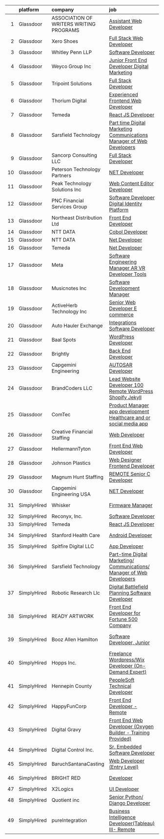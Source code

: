 

|    | platform    | company                                   | job                                                                                                                                                                                                                                                                                                                                                                                                                                                                                                                                                                                                                                                                                                                                                                                                                                                                                                                                                                                                                                                                                                                                                                                                                                                                                                                                                                                                                                                                                                                                                                                                                                                            | update_time   | location                     |
|---:|:------------|:------------------------------------------|:---------------------------------------------------------------------------------------------------------------------------------------------------------------------------------------------------------------------------------------------------------------------------------------------------------------------------------------------------------------------------------------------------------------------------------------------------------------------------------------------------------------------------------------------------------------------------------------------------------------------------------------------------------------------------------------------------------------------------------------------------------------------------------------------------------------------------------------------------------------------------------------------------------------------------------------------------------------------------------------------------------------------------------------------------------------------------------------------------------------------------------------------------------------------------------------------------------------------------------------------------------------------------------------------------------------------------------------------------------------------------------------------------------------------------------------------------------------------------------------------------------------------------------------------------------------------------------------------------------------------------------------------------------------|:--------------|:-----------------------------|
|  1 | Glassdoor   | ASSOCIATION OF WRITERS   WRITING PROGRAMS | [Assistant Web Developer](https://www.glassdoor.com/partner/jobListing.htm?pos=120&ao=1110586&s=58&guid=00000182439087d98f86471b18d656a5&src=GD_JOB_AD&t=SR&vt=w&ea=1&cs=1_e257f5e7&cb=1658990922084&jobListingId=1008027935663&cpc=AC285F3A3ECA6BB0&jrtk=3-0-1g91p12072inm001-1g91p120mii12800-fb733fb7c50beb14--6NYlbfkN0ATXaNsmlB8Nk16n2JB3xrturPcTPlMFkkBzPm4cAk6DRpBdy1Rb1f1m2qiC2d3DIyKSDkSK3E_SE0sC-11DlHyz1cOOMEYns8TvD2NEiYkxzH-mMcU2mQmoTW9qDNkyiJbYFbGqjyBitLev7SBMXtj5_db7WfAY1C5bSgTz0yTws6U85-MXhcMqR08JW26d8aY_OpuuQvc-_iDLKEkJeS5pUwi9VPTBNoxC0-XJdIJvKfjz_3M_t4BR9ca80a96S8_av1ntJCJRBJPjOg8I1oohsM5V420OKQm_CyrEEeuwlQOG5CXB5e6E9-xWA7dNstMzWFBBjmpJZsZzQXM1VA2_bN5VXcxrOUHU8IJEIN9WYDkmcwhEoBcGkZo91qoXAzmk28hecIeSJ6sSG1ydColsBjWvuLxnWlU-J671Y-U7dD7-h7aefYvtoiY5CC2-I_yynQLIXRW1ZnIRtCj7W6bp72OWvT4k2GS6f7UZnAqWTIn1mEMErgVH55gGWDm3M8%3D)                                                                                                                                                                                                                                                                                                                                                                                                                                                                                                                                                                                                                                                                                                                                                                                               | 2d            | Maryland                     |
|  2 | Glassdoor   | Xero Shoes                                | [Full Stack Web Developer](https://www.glassdoor.com/partner/jobListing.htm?pos=106&ao=1110586&s=58&guid=00000182439087d98f86471b18d656a5&src=GD_JOB_AD&t=SR&vt=w&ea=1&cs=1_5bb5f0e5&cb=1658990922082&jobListingId=1008022604455&cpc=3E2BFC0D8D8346C2&jrtk=3-0-1g91p12072inm001-1g91p120mii12800-ddfaa7a51ee92c7f--6NYlbfkN0DzynapvrCObED1EqteACv0p0CMWqlGToqUPIkEagEWSFOOhA8ijsHyNYU-7___fpSidQTFGqLyEIvZxCKr0T1-RdezIGPN2UevxCW8Wkeb-zGVmmdBt0u8iQODsGX5-xHklWsA2imxEzBdAPW-lOMr5TCSdmdu1CUFhx22w7IkaDDZ_MyEy8pscZ_bsE8vgS1HMyipS2laHfAMTsso5hhc9K0V3wfktPAbUMeNItv_WUUlkm8t8yGzSStaJROwyQu-ziljV2BdusP14himV_zumxvHNqpNthaTnGGcMmiqcSwFSVk39EB6FunKIxMlmOdgtQAqg7I8US1CmAEuN29U7ilz2v9IJ-mkXeqHkeHOxqErTnND43OxPX00DxaL08c3t072YTB_cukzuSYMl8lYkyYrFrI2yxirfsr2zHjoin_H6JEdX1elqrKVPuYGDRRvdqNBU5d1RMygpj1kXc2_5KoXGb8yXhyRUWZYKRU3uKqcsWxm9UKNx_1bYasD14bGL4o6Z_H6ig%3D%3D)                                                                                                                                                                                                                                                                                                                                                                                                                                                                                                                                                                                                                                                                                                                                                                                | 5d            | Broomfield, CO               |
|  3 | Glassdoor   | Whitley Penn LLP                          | [Software Developer](https://www.glassdoor.com/partner/jobListing.htm?pos=101&ao=1110586&s=58&guid=00000182439087d98f86471b18d656a5&src=GD_JOB_AD&t=SR&vt=w&cs=1_ced8d101&cb=1658990922081&jobListingId=1008006007115&cpc=12135C3B6E94E39B&jrtk=3-0-1g91p12072inm001-1g91p120mii12800-e4f5731d52c04958--6NYlbfkN0CHNRgVVMrp5LWLqDhE1kjQHlR9uRUlVP2ivTj7fyLvPekntHfWdvQbBc53KcigKolK801lGf1r6K07qCRyTMf0wKaEt-08AC1DCQd6evg7BchQ_Q1mSBvcvyHaZfML8dwSznAfS2Q0oJizexvzSVJoFOx3-gunFQox0mq7CslKBvt9ihPE0_SEF1srVzL7nzEU9VBtiCup4chIBO7xNQgmpixUpUEZ42FVxxOT7IMQNba2jDbfXcCxT0QIE7663LmeeieuIkB52rxlJGTHDxNA0ZAQBJEBotq8Q-nz1g36eV2h_sIpw-74okSBLj4-J4-4U4Uha_Pk9NUXL6v0xTfPMgkZsthXhpe5ks5SXHV0H_AFhqoZ1HKqBGOvuZIl4tcuj3D9RmyyqTfZ-Oto7ahMFWJn_fHS3cMlnhcCXbgganULHbBQo_sC1Qb_UVVOuJQ_ItJEaIp3u_X2gVbfqK7DsUbE8r30A1NCuh05qrjhs8Yz6fvJ8oaafdhVlrIXtfORwXkp9OrzR7KTrxebphF7K6M7mbuGiu-ecNrU6lsDynnF4OCCBUmksnlIidiO8NWtsOs87Tw_mltfM4gw1zdjX_RvESVSeKiph0p2iKDiMctQEEP7G8UsENndKECgOnJ7TTBCR_YUr_92BFXQ2jon5EqIW0T2kyhZ-jrIr4L8hS0DhCUCuE7s6_V_R2nTuyZW5gbIPZ6cQUS3PAgAD66hf_hYdQob7_Ar6EpwrhCWrmNglm3kywq4)                                                                                                                                                                                                                                                                                                                                                                                                                                                                                                                                                       | 13d           | Dallas, TX                   |
|  4 | Glassdoor   | Weyco Group Inc                           | [Junior Front End Developer Digital Marketing](https://www.glassdoor.com/partner/jobListing.htm?pos=108&ao=1110586&s=58&guid=00000182439087d98f86471b18d656a5&src=GD_JOB_AD&t=SR&vt=w&ea=1&cs=1_911db614&cb=1658990922082&jobListingId=1008028285226&cpc=8D52E76475A7E842&jrtk=3-0-1g91p12072inm001-1g91p120mii12800-0864ce1e1e6e8c6e--6NYlbfkN0C2wM9RKEAdoEZotfFaXSpEmhGLDXit4PIRXiY1cWrNKI8D1AUD9T14yWGaDgpOoa1yOUcfWwTzbFKLg4Ptb6fKgWvUdlITdb_LbB7xzYm3iedqSjRiN6CDg8yJrSWYJQRBVI-YkqqcTmQhRn3uYv9MdfxzB_HsdV7v4RNCor7Ls2Btnr9DzG_dn9cgI6ijFPQREAAM6W3gbS-IEd3EAvmcM3psVtuL0C_txhpQ91_3T-fWZk3mFC_pbEiiASPi28BEbCkxqWLlJ78z5KRapvY51ct_gW7PfJDYkHLGXSstJMDM17jzkz0kEp7-wsz7eCg1rAMxr63h_d90ayNqEZMgXEfRxDuyPHZYh_tbBM-v0oZwpc-QDEEyhyu9GnBf83LtFSPXarD4iL83kPuuDAKqman2SCmIXg0VyHE4MvwiLuTDwNmDnb0UYb8hUbsY1qHYuU7he2dSgVQkJP434BZKLxGnU9oBuBRECEG05WeqFxiVvh2xxyyKLFGbYVfiJ_QG-stWHwIgECVTZq4LTYzlRu8bX3sESGw%3D)                                                                                                                                                                                                                                                                                                                                                                                                                                                                                                                                                                                                                                                                                                                                          | 2d            | Milwaukee, WI                |
|  5 | Glassdoor   | Tripoint Solutions                        | [Full Stack Developer](https://www.glassdoor.com/partner/jobListing.htm?pos=129&ao=1110586&s=58&guid=00000182439087d98f86471b18d656a5&src=GD_JOB_AD&t=SR&vt=w&ea=1&cs=1_234cabf1&cb=1658990922085&jobListingId=1008030755544&cpc=2CAED5C921A5F994&jrtk=3-0-1g91p12072inm001-1g91p120mii12800-1e061d8ab2f4db6a--6NYlbfkN0A5ruOaBgM4JFPmi95QvnuPZDRD-cuMqiXSk5iFgiXMM5KlnLmWo71mmeaOoOgOIU4yHNw85h-wfieSzGXkQ6RYdAL9pyjf_6sxZL4TNUX6bqzK-2ScC9YFYB2PhKdUVc0yxHfg7G_LxHc4NffWE2U9jEkM9C9daxgtV6VyBAqZYtTRGTERnGo_VHdHENoykUgKSjx4yzMiORyMKyvOqpbMyNffBbDSPsjKqub3ti9FI8Opx8LFNqGw-8z8sLIfvwVit0FRVlBHKwCR74R8sLLQgdu9SCVVT8mZkX73cSqT7SV_82S0AdVSjwW2EIilF58kZVNg3xJbPgPno4fDYMGwQZdUBrdPXJOJ6GuGkzJtNjVnmrhzWkdr2YnB1T0LYZ8jDayb5gnamWmyBivOhM3ClwZzGuHN1Z34hInpoigjxZ8stIoAiWCqY0cclTaEacidcSegvZSHvu21hRLlyVqgzEYFzBkKpbvzRnG2RMKLAnfqK3GJvJqbntWFx_hMRuY3_PgrP26oGg%3D%3D)                                                                                                                                                                                                                                                                                                                                                                                                                                                                                                                                                                                                                                                                                                                                                                                    | 1d            | Remote                       |
|  6 | Glassdoor   | Thorium Digital                           | [Experienced Frontend Web Developer](https://www.glassdoor.com/partner/jobListing.htm?pos=123&ao=1110586&s=58&guid=00000182439087d98f86471b18d656a5&src=GD_JOB_AD&t=SR&vt=w&ea=1&cs=1_f939ac47&cb=1658990922085&jobListingId=1008025450501&cpc=B076152010A3B66C&jrtk=3-0-1g91p12072inm001-1g91p120mii12800-f976b903f41c8ac1--6NYlbfkN0DluZCxzlY8wfRKtYZ90M9DtVsEyM_R8sntwxBhsuRf6WsZ75QBXDDIOFYP7W-SBlFWWi3rcd7wRNZZUFz0_7k34X6RBzKxLRiXAh5ztOTqVbjF9ZHhHXRjyVhBJ8AF2Wv51cnKqxQadVa7f_7tKJSFxLGSsWSgUOxwTAkpL2iBbF7x2gEhqlJfZgZYpoxMjLmbYsmLb_eCaeq53loJK5_pPlFpxcW-7SMvzL6Pa6K-xft33_QXL4A3DHOzP0_JKcfpJk0ewh62ddGbe5UnIphm3rdkoNjyZ71mOft7BQ1Lj6vYBr327SSFskdqk3hdHu0gLW-SbzjwOuaPEFPc1GNk40Ij_Rzbfz7BDtaVqMreoLT4yUC23xrPSsrDTvdcn4Yrqq8_yyj1fB7T4XMZ_9qn1TD7Y-qHkZgeieFJ0ALBoxlgUg7OfevUQt9pyMgNKJLEgcdH1hy0gzVc7Grn40a2zbUjssOqhiCUHcePcIQrwHUr9ryUgjsbsbIjujLEp56afPE3xcQyKANFiuAnKX8J)                                                                                                                                                                                                                                                                                                                                                                                                                                                                                                                                                                                                                                                                                                                                                                  | 3d            | East Brunswick, NJ           |
|  7 | Glassdoor   | Temeda                                    | [React JS Developer](https://www.glassdoor.com/partner/jobListing.htm?pos=115&ao=1110586&s=58&guid=00000182439087d98f86471b18d656a5&src=GD_JOB_AD&t=SR&vt=w&ea=1&cs=1_36e94364&cb=1658990922084&jobListingId=1008015128299&cpc=334ABAF5D42DC775&jrtk=3-0-1g91p12072inm001-1g91p120mii12800-7fea6778d8d634a4--6NYlbfkN0Cdyrb_-SYpjIsC7ShR4LTJruqxAexHI1Km_0W0EzpI0e4uRdYa2eAJs8btTIGmOfMYc0AIGm1oGji9xCD_BIfjoFv7WrSOeX04XFZio3b7X4jjRm4uKTkf2ibFdnFKK902wGA0oBE-4UXjpik8-xCwjIHvwxFNbNLLssPWUSLM7bGAS16chLfRc3-ChYnq_dSdNQgQjp70hysgwm61OcG0KOKGbGUTnuplGtP8XYM5Ur8LLTtuMyT4M1fTnYxCRbZlZq1D7K90XuJpdKtnjpY8hjzo_pLFXDvzc1qzGEQMyAmdDTbznJvUC08-ZKX6VMpDK5MQMS0i6ty7lZSJSJbanDiH3i9SmVjPkfuRiF9KMsPmsVRRmUjDNbUpeZPxhAtoNFXRNywv1yb4UjPOcLpdL7jFH-DFFGqZtJb_SmXQljqnQsvKP_ThEgSnmNmSnbdftJOpUlRp14Mg3aO1QJciis-JhYm-KMii55Zv0kQ1MX1IBeYW0uDR)                                                                                                                                                                                                                                                                                                                                                                                                                                                                                                                                                                                                                                                                                                                                                                                                                  | 8d            | Remote                       |
|  8 | Glassdoor   | Sarsfield Technology                      | [Part time Digital Marketing  Communications  Manager of Web Developers](https://www.glassdoor.com/partner/jobListing.htm?pos=114&ao=1110586&s=58&guid=00000182439087d98f86471b18d656a5&src=GD_JOB_AD&t=SR&vt=w&ea=1&cs=1_5b3451e7&cb=1658990922084&jobListingId=1008007879843&cpc=8795CF9063CD573D&jrtk=3-0-1g91p12072inm001-1g91p120mii12800-f33710e5bbf2b381--6NYlbfkN0DrN2vAHzTYW0-tITaspRABERJ4u5KIVbAeGUWsVkg9JREm3FT5BlTrJQN5oPr-4gUHnTxj0gA2jWlPAxCfrLGaoio9JeOQCH-2_NQVpWj8dpp2iyPo-v6YB7-oRcjaHz2tH1zo21q7VTfc97qOegYijR6eWbdP6m7ZxPUtZZIb07yXrpBF-nFKV6H3TtEtqc1xxfbN0TpttCTt14DqiAHxRsPb9-NQzxC2arsrDzn8pvs1D_JRiwA38k8rzEp84FVo0NhCyr9ODMGSeRUKMt2gbxsmZBsu-nGXJw_z6PFoWYaRnd-USftshRVIXpL7EM8xVck0pM4KRLRkeFKwkt8VpXRMLdsgU7Qms_chgFTnZ8Xyli0NU2Zg7Z8dpYtZpY_jlI9j0-jx8D5x7rJRIWmd8o3APKHO7i5IQV_rCn2c28gkP0-cjoAfE9TV5Ecpo8AaP7R3J25GCQ7YVhSX_5V-O6RqqFOvAVtmr5kQmzMermG_6fOBLnF19g_SLLuy7SW9x6J3JztJFBh1ctRMRg-EmexyolmnFVORQRgLikivzQ%3D%3D)                                                                                                                                                                                                                                                                                                                                                                                                                                                                                                                                                                                                                                                                                                  | 12d           | Remote                       |
|  9 | Glassdoor   | Sancorp Consulting  LLC                   | [Full Stack Developer](https://www.glassdoor.com/partner/jobListing.htm?pos=103&ao=1110586&s=58&guid=00000182439087d98f86471b18d656a5&src=GD_JOB_AD&t=SR&vt=w&ea=1&cs=1_ba806ca4&cb=1658990922082&jobListingId=1008033291719&cpc=10100C7693495614&jrtk=3-0-1g91p12072inm001-1g91p120mii12800-e72eff47abe2e8c2--6NYlbfkN0BDYgLL41FxD8-C_oGuvM8tjmBStiPslgCRgU8dyG1t6Qo-EgDLQyzbEjbeUX0bqSAE0ck4_Lzd-k-VQ655hC1417EvT-TS5soX5scME0nQnTSdL4ao3ZCggjb5UzX5J0Er-htK1624jxDNzXK0XXBM-f2uf7RyAYIECklaSf1iszDKHLGV_CSaWpYlxLCnzDP5j31jBhQTnZkjp8auouRUdOfhqBxFRO5et2eOOLojtno0dQnPpQ_0mtc66pmDyctOr2lbIhwU0ToGTKL3TWnOdHMosZeRV5lNznVMuNH3pdo8rYvzr_BACYpeNxCpGUQwx2fHx1yUF6dYr0dt7OGSsHUiBIkS9ij312M2lWv6QvdLK7blVG79ZZXYpCDnUIF1tJgKUi-CRQ5niT31De1YuRXpWy-9SYpzEdHKGrniauNzzYRAxe9aEerO466dR9JM22M0-tnxciOSEPg4IKh6JGpt5TqGAdjb8b5IO43tIPxAzsNchter5iE_jvEBQrVX2PEUCiUBRA%3D%3D)                                                                                                                                                                                                                                                                                                                                                                                                                                                                                                                                                                                                                                                                                                                                                                                    | 24h           | Arlington, VA                |
| 10 | Glassdoor   | Peterson Technology Partners              | [ NET Developer](https://www.glassdoor.com/partner/jobListing.htm?pos=107&ao=1110586&s=58&guid=00000182439087d98f86471b18d656a5&src=GD_JOB_AD&t=SR&vt=w&ea=1&cs=1_a89645ed&cb=1658990922082&jobListingId=1008033065693&cpc=275B60D2C545FCD5&jrtk=3-0-1g91p12072inm001-1g91p120mii12800-873342375b37ccad--6NYlbfkN0AgtsfPTMZ7iDcp1X4T-0K4CYWuscf9rvuaH0n-fMkMyKnr7WxHRcz12wTe7OJE2CPBTD9nRX6aR6F0a2vgeQY8_EA31AuYGAcB31gZu0EgEl11sE1d5mt-P-IMieTplxbYlkn8mq_81qhDXaxP2BL2sRRLQMcp8DimiRC-6kL_8CAjqGMJlxUBCojnaGMtT3rKngs982vBFitcFfCIduSWpKSEtuxmV_XfylUxVqHaz8at9h5cDuDR97rFfAAsXVCw4lze-dBC_OOjjUJPPmwyTy5EMNRgeBU3RxZQdsFVeg5GmKe5aD-t0f74dQQUN2d8zMaWjwUAIuxKRTCdLzdNBaGgJJn-uvuGE14vi4v2SeiymeyFJfU4zzaxP2xFr5OFBwblpaEVRWZ7djDnz538rS2O-JroKVbld-vt-EFO91Mt3Sas8842VHA0bmlbfyjvJgdOu56KeIjos8qOsOhf-MNspKPnCEe0aD4uGRTqzQQM4ZihZIkXX0e2LGQr0juKohF9TIOfucD_8aO86meFyUWJkbESVh4%3D)                                                                                                                                                                                                                                                                                                                                                                                                                                                                                                                                                                                                                                                                                                                                                                        | 24h           | Remote                       |
| 11 | Glassdoor   | Peak Technology Solutions  Inc            | [Web Content Editor Developer](https://www.glassdoor.com/partner/jobListing.htm?pos=118&ao=1110586&s=58&guid=00000182439087d98f86471b18d656a5&src=GD_JOB_AD&t=SR&vt=w&ea=1&cs=1_7a5da454&cb=1658990922084&jobListingId=1008030943950&cpc=9C2286EA3771AAF6&jrtk=3-0-1g91p12072inm001-1g91p120mii12800-ec33b49e48f8347b--6NYlbfkN0CzgjUrXbCU5trmijpsMmSwEt0qusHwlb-_-0ISR213B3K2Dw-_h2ieweD-Hp4vUEbwbuw_8Ws2qOtZ2X90miWcuLGutea6wy8MCqwKYXUdyJQ_aI5MrtC8_TqzPsjHGNeSe1_a1c_Qy0-lA7niJ5evWwFijaUzIA5Cq8B1wVaWyjeG7xF8UXEE97MhFzO1TINxJ1CWVvVqzrjtnge3HY4HhTFdSerr55imI7YdwycVwHFJMt_CtDzmxY3q4ELA6co5EaJn3CfJSTdjRBgpv6X7SDipgPR6QIPs644GHOzDUZb5jmVv4zUrAaGu4nQGdrfEnXpZvv4lcVO45GYorN46tgNbmKG_1wUpwego7SwWSzdhr5WzV8P4RvKdrSj0oywjDs-REqQRVRuUtBLSqp_5KyHYH5oJKRI_UcUIU9THgxPLbLlnBjt1r9e0LyQmzd9nNGOSkvBxysGdhZufLObqio_-R23hXL8ARt9o8vy7id_luWAG1BVhPL0uEbWEzoM%3D)                                                                                                                                                                                                                                                                                                                                                                                                                                                                                                                                                                                                                                                                                                                                                                                          | 1d            | Washington, DC               |
| 12 | Glassdoor   | PNC Financial Services Group              | [Software Developer Digital Identity Platform](https://www.glassdoor.com/partner/jobListing.htm?pos=130&ao=1110586&s=58&guid=00000182439087d98f86471b18d656a5&src=GD_JOB_AD&t=SR&vt=w&cs=1_81731c6b&cb=1658990922085&jobListingId=1008017521038&cpc=A65DF3A704A48F9B&jrtk=3-0-1g91p12072inm001-1g91p120mii12800-cf4cd6949ca619fd--6NYlbfkN0AMofH_6zXbiqn6xehDj89HQNfpf30LHk40Y3Yl5cZTpm-EXukPQNet_K9MQV9Co4yJZvgL_IdrhwpaSKc186UGOJvabnnqy-NKbt4TITh11xpd28Gl3MmeLkdCl1qwO3bMWW3O5uBekwcu5Q9gocTEloExadnCOtM70ZzktNoOMorfl08f1nlxaIVTVf-oL3L9vAyvVhHCImEfqtbXM0EV-yJvpBcB5HsTj4Kk3s8wyfyWftbtne4JwZkoKY8u0EslbQD59IWmy22nynx8pv7cc0YilbpOfUGD3E04sErO-of16OVgqVE9FNqxXkRbJ5qFKCjDyb61YOBrXfgQtjShXt6HCTIzwQJTr6puaA9SdtqrXHoH7KAxjWTwqPgS1LFnxMX0qTbq97mUQ2Ctc_D5UnVET3J8wIXOfaX6j3Jhfm0lD9QfO9QIt7Fwaa24dbz9XBON9luanvUkfdOEMNhoIBHjcl0dAbBuRedOFS8ObZQa5bUA_3tn2sGhOORtOV6CR81yc-kEJsp-xDKBc1fzhALXUno8cycZElTZRBz3ekUPpLfAxGFgZmS9JmJoPiI0O9RWe5WOLXEZ4YQqBkpdriH8N3gcKO_2_jzphVH8JGIVyvF_IcLQYPqB-9PcnDoXbUQvFL-t1UxM1zmMYNv5FIOlwx2hZ_E0Iz0iUi70dFFi7V6OanCBDpY4J_4P_fL_K6GBbJln5ur8KDCtVo0zZjqwLVrlYD5Fp8MnWsqp-HtKT6eP8LCaXfnyUPsIdp6gx2QnZOY3E-DW_8QKMynMAri3bHBEkOFZCvA7kK86KYPcRYIL6AAtTCCLeLHGfDYInlskP6F7qA_OcyYqKfQ_1wCmbC6bVxi_xANF01vVbFDeajnDeJBg5nChd-gnvAI0MDdj4cebymsUYNvgCGrKYugoCY0YPN7MzKCFq2Gpee6E20eHzWSr9ntahSSXuqrA4dkK9gJDXqT-ORTv2ZYr0nOvLOdY9gFAOju8A2h1Y3UK1XfJDUCSXRV82nfTfLNR6DdbsZ3IMjOxwhz4iStkNxpgqrQ0XMP9K9WCaObdoBb-j5AHne35R20b1QOCE8pirqk4efyuFnrgweODkmKyeYAxTPDvbWoxT1tsux_AyE6uY3qumaiXJAUo_TwNqOW2tDXKkT4ZOKxq0PFRHuHuMvUW6buw-Z-1d7whSr6opVIWJLRghO_VgChBvvOyPOYQUF9d7CPy3MzgEeXpJuW8e2juSTFkxO39ouzJ92bM7g%3D%3D) | 7d            | Pittsburgh, PA               |
| 13 | Glassdoor   | Northeast Distribution Ltd                | [Front End Developer](https://www.glassdoor.com/partner/jobListing.htm?pos=112&ao=1110586&s=58&guid=00000182439087d98f86471b18d656a5&src=GD_JOB_AD&t=SR&vt=w&ea=1&cs=1_bfe80645&cb=1658990922083&jobListingId=1008030849653&cpc=A8EA696C92E7776B&jrtk=3-0-1g91p12072inm001-1g91p120mii12800-6a022ea3203c99f3--6NYlbfkN0ClKci6d03B6c18qL-UhG-e2Mbd3Z3yDTULt-MkAyEwtcvMWpJi8T45Ak4jsD-E9KJcM1biDez9XbkuKkOGpehOjsSGMXF1D3JuwrSVlpXTPCEKtHJ68wqkP3fvkNhrWHxez6WBOsYL5Yfpvefi43RUChCiGLnUtdZaw99IAHaPXPSXrjtDqHLjd1ULu1_e_Uh145oPOzyEtM7cS5-HPnP2Cp6ETdvcxQlfeMYXt3iCsxT_gxdkrW69CqZQmEZNr-dLUFzMti79r4e_Y3ZRWDwxnbnVZv5FXfTJyzNe7ASXixSvwpVqwO66IX01m5UGXgCK-Wy3Mmc4M1EB4LROf_d_lP05HXhtCoVE06oJwmjmOW_f1H2aYSTK7FyAE5ye9a8X_18v53sVbMe71tluMVLggtiEfMbdhpq3AYdUAM5pZFRnxuZRwt8Xg9TOp9MfuRKWAH4-Ft9JwyR_oF-c_RS8F-exp8mlhtcEzOow9A0EHW77h426qVLMZ5pXe5BWOObc-4BmR4r2vw%3D%3D)                                                                                                                                                                                                                                                                                                                                                                                                                                                                                                                                                                                                                                                                                                                                                                                     | 1d            | Exeter, NH                   |
| 14 | Glassdoor   | NTT DATA                                  | [Cobol Developer](https://www.glassdoor.com/partner/jobListing.htm?pos=119&ao=1110586&s=58&guid=00000182439087d98f86471b18d656a5&src=GD_JOB_AD&t=SR&vt=w&cs=1_2e8ed529&cb=1658990922084&jobListingId=1008012436893&cpc=59DEFF8D475298C3&jrtk=3-0-1g91p12072inm001-1g91p120mii12800-5ab0c12e863d836a--6NYlbfkN0Bpo5Q-IoG1V_mjYSR4J41fvsy6TiSA3aeewfLkPI7RodND_iJDrqtfLb8ILJc4TdotqPzbVFhEbjKtgYO7uUOBe8x43LrVnqCP3Q73MZxcyTp-K4G6IFx7NJvWsaU0M0zXZm5Chq5-B1u6HqmnPYdVL1DCrLoljhsHcH5qMDKEH4ODt4tkWNtC_TfYkM5QQfAOgBWkf8OSQGSdnRKZUqQ6hBrhCwEoSjTUkkFQtu3RSRZ4q2obWYpa4nDKN5OSCXCLE1V5GuHEGL-Bhdecqz0M493_xcWgWmR7Dov7HqHgk5PPxV4yZ2FQHKgXzI535ISm_unol3VWu_4K1q7Shun0OUb6MS-qN0I5r83GWI0V1YcD_QTa2JEg5NCHqyLnxbJ0XeuLJ0E-nRPnMXMVg2-0lEDY6l2yiMv3T0YXQV5Ao_kSq0DKZYvISokvrvYd1_CQ4Z1-A37oL7IiWOVvR4qi-FikInIawEr4sH7WyThMYhBvkWv2WBBG4pefXOCvJHiqssHU9vRhFmp6i-EGcqrWWp-MLqtOMaA%3D)                                                                                                                                                                                                                                                                                                                                                                                                                                                                                                                                                                                                                                                                                                                                                                            | 9d            | Atlanta, GA                  |
| 15 | Glassdoor   | NTT DATA                                  | [ Net Developer](https://www.glassdoor.com/partner/jobListing.htm?pos=125&ao=1110586&s=58&guid=00000182439087d98f86471b18d656a5&src=GD_JOB_AD&t=SR&vt=w&cs=1_2594da53&cb=1658990922085&jobListingId=1008032730179&cpc=26740BCDE5E48596&jrtk=3-0-1g91p12072inm001-1g91p120mii12800-d693fb5a9325ab1b--6NYlbfkN0Bpo5Q-IoG1V_mjYSR4J41fvsy6TiSA3aeewfLkPI7RodND_iJDrqtfLb8ILJc4Tdo8NBNwfgmAQ-5kcSZwX9fqw1976lpGm-r-Et9wi3pCNfZ3LTTgP07V6t4Chs2FH1NCxR3g4f5tCWN4YPUD7qJCi3VROoxn_lfOTlcsTqWFUfxlp7u5Nr79eiuaT6jR9Kip9g4MwG1sqXTU5tsAkf2Chp4MU4RP6peh35I_9rsxsMCaZHirTlgDpQU2XStDy7cDT1fwIkRehUvIyQPu3i1zf2b71bMaApQ4MWvVC4Pspet_SiNYcEoNtRx1tm5t3jEBgoVV0RrowDJZ0B5zLJQEXRdx6UBYq93b6gt-5wzLLETLNzC3Nd-w-8M4cKhrrRrQhzVdBLxp19ovRedXNDdv4O3rh1613Me-Ce1pvlJ3bAlItnhjrXt1PHm1FVTU_y3LtMtNbWJgeXc4Xr5LbTjT2wP6-ksiQA91k0uM56alK-Rucov6aofHvzq-9VvBsRPCS38hi16DEmQevfkG4WTJ-OYEHz1z_5M%3D)                                                                                                                                                                                                                                                                                                                                                                                                                                                                                                                                                                                                                                                                                                                                                                             | 24h           | Irving, TX                   |
| 16 | Glassdoor   | Temeda                                    | [ Net Developer](https://www.glassdoor.com/partner/jobListing.htm?pos=116&ao=1110586&s=58&guid=00000182439087d98f86471b18d656a5&src=GD_JOB_AD&t=SR&vt=w&ea=1&cs=1_e39c82f1&cb=1658990922084&jobListingId=1008015136104&cpc=56C4EA4A1A191A49&jrtk=3-0-1g91p12072inm001-1g91p120mii12800-e968a8f949156cfa--6NYlbfkN0Cdyrb_-SYpjIsC7ShR4LTJruqxAexHI1Km_0W0EzpI0e4uRdYa2eAJDXcIFzGaGs5vW-Beyyxx_HGHT9aaWSFx_mWgFYdR7qFN0C5vHD3Nf7b_ZJZecXBf-o8lwvCQMH-dwNOhQEII0oVWGiJhMXNCcWPg0ecvO8YZKcuy5XQjQEGxawXuCFMaR2b1icmrDLRTI9fGOtssPK-g8sdFK2LGrSUgoJ-oeMIzNquzt7oeIiHNvjwgHRForBI4qE0DsLr9YMhLtGPVTWRYAU_NRfkmALu3U6lbuHWOyY-m4jNVtnDPjtxg2D2Xro1vEfv9XZh0qZekkNgfpwNfIwB3o2XKBzTLZKRtQeL4nW6rmFuEiE5IgfmIoo4h_1rDu_SLKhwm1_ho1wvSqeqmFmUlabrVWSevq4xX3HE9X1iakyz42p_orClTb_I4nnDGpyqOUMtSdBUHVszfT0Xw-38l21IuxKJZTFE54MsSEoTR3Np-MaJRJ3uz4ciX)                                                                                                                                                                                                                                                                                                                                                                                                                                                                                                                                                                                                                                                                                                                                                                                                                      | 8d            | Remote                       |
| 17 | Glassdoor   | Meta                                      | [Software Engineering Manager  AR VR   Developer Tools](https://www.glassdoor.com/partner/jobListing.htm?pos=121&ao=1110586&s=58&guid=00000182439087d98f86471b18d656a5&src=GD_JOB_AD&t=SR&vt=w&cs=1_77783d76&cb=1658990922084&jobListingId=1008033314231&cpc=A0637F14311B9419&jrtk=3-0-1g91p12072inm001-1g91p120mii12800-2b621683bd873ed9--6NYlbfkN0DYl4UJW4r1Vl7FEn6T9F-rD9lpC-0oMJVSiWjK_MGUd5ZxEn957iThda3zHpNlLYMzIMMofjPsMcFAgfZAR4LPTm-VfDD-IC2pjQZ-ok1-flvlvJ1mcUYmCTq3w-eLjkBh4J2IownPfHKQQ57-Cu7Hgz3SS69Euod-Q4gtsyimYu3cZvF6XCUCIVBdM1nOa3xlpfgwG_apEhhLXzZZ8xuHNAe5KdpIorbZWD2vLcVwRnd_F73576zw7xzLeOJEuc-T-Ck3FMdo_Kgmz1EpZZ89_AkRrVcbOV4ozJ9YhQlcsbDMEISinHvzL8EZGDTyUSayPLI0RcbPu1V6XhbZ91lhAmL_p0-AU7t6wTP8suZ8-qRKaVfIuKnRQCndTUJccsOkdx-TkLKUrkAm2jdZk3fJgX2z_cXnZr5kCcq9YB9SVvJBL6DUq5oFNgBTjGLF16xU_aWbCjAdOsX59QfHEeqAqgyNVKXyqXMpm8KtE6w7lE48l3DQw-UVqupP7vxtRweKt-2RATYp9d5MYkmxJz3ntIFw5czFMM72vU2nkAR9pmJdMxGGT1FOBxQbj5IFOlfC3ewPyB4Evv4lFY9Dq7nYrXc4pbOPwhbnqqI-zyisM0eE_oMNPJd55-Gcp5--NIITGuDAIDaHdhP10Q2HQtGmBgXr32lkCZ545M-w9laOC_nVn-eE8T5lqiQcmtIiswcFE1oqh091fj51wsSr2FkJuUEuPI_geOuvgxXfL-xW8eUpT-GsP-EyPffI7D1ukQ_WMwvpKGvoHxo7s7GfNpDfAAgQI1CKqNlR1p7C_M4SDm9oQPk4GNy3AeFuwJ-SJ5fBeMOnX-pZznntmdbyrLQMEziOcKrHw-qrZuI9FE9Jcj9uq_2EK-Bnfy1a7gzr8d_2RyJVKTGOrY3zTTj31NbKWy6e-TlicqUdb5qkc1xSzzIyDTs6qU_EohZfbPkfHn4NyFrSgQa2ezrZN3Jirbe_8GEm8YGKwiuy3fZskC_XoeslcMSpE1jnJGm4uU4qd-5Jl3xisvsTX6tR5DjgaU2Q1jAZStLyrMI%3D)                                                                                                                                                                                                      | 24h           | Remote                       |
| 18 | Glassdoor   | Musicnotes  Inc                           | [Software Development Manager](https://www.glassdoor.com/partner/jobListing.htm?pos=109&ao=1110586&s=58&guid=00000182439087d98f86471b18d656a5&src=GD_JOB_AD&t=SR&vt=w&ea=1&cs=1_bb469ca3&cb=1658990922083&jobListingId=1008033651708&cpc=751E07EB93E4E93C&jrtk=3-0-1g91p12072inm001-1g91p120mii12800-ca1a988fba9f22a1--6NYlbfkN0AzOvrGu_UugWgn3GqKRF9Dlu_Ew02IZ-2nOt7BxrJX_ZFx8XYTTChRDnko-QjV0zO4WMAfinZ7_feXRPOVe3ooUAs79yA67qoZxvGYF8mu5ijWNhr4zVfIfWiMlQpGeYyBXQkdMnERcmWUV8GHrk1TuOzHwkIk7wIxwoo8AoCsNb_eYoNGogNRt7vxZ06R_DOjFiKOz6tB0EMyEZoz-YYSPaiA0dk-FYP4bYzwvOrLIXnIO4Gag6E2lub26oGrXi0-vPj6oT0EjPW5zXBiIaHHDdSKpwgWEwoCvYtiyW-zl3f3ztHZDKHwL58BzVgrQeTqykn5Wz1VyJmwG2rYmejYw9bKfb550NI-Gbgf3wQdjGUK-2CXff-V-7blEgYjUgiWxY2xBnxzwHG8DyAAKv19W0cK4Sp-Ue2-KqskHPoNA9LGDVer8O4FWy_uxAbfY8udUNuuTMhpfC3XGAE6k286pa0FSdY2Uy7fYMhW8f70UJx9wquVJ_A2FLwpw7Q5uJjk8hZ7nlnCpw%3D%3D)                                                                                                                                                                                                                                                                                                                                                                                                                                                                                                                                                                                                                                                                                                                                                                            | 24h           | Madison, WI                  |
| 19 | Glassdoor   | ActiveHerb Technology  Inc                | [Senior Web Developer  E commerce ](https://www.glassdoor.com/partner/jobListing.htm?pos=102&ao=1110586&s=58&guid=00000182439087d98f86471b18d656a5&src=GD_JOB_AD&t=SR&vt=w&ea=1&cs=1_08a832e7&cb=1658990922082&jobListingId=1008007117241&cpc=9D6F0C30B1838A04&jrtk=3-0-1g91p12072inm001-1g91p120mii12800-47757e8b29afb47f--6NYlbfkN0D788tVLZnHYB2JKTLmCXo4PydfvtZKcdbYx6lxKaz3Imdx95jlIVm06W-CXFBo6qTG9IOerHj4VgbDfQ0dZgcUUIpEI1Uk6Z9KZmqJFJv0UBpkydZct9e0cdtxZWv4P2ZIv52wv2hnz3r-DDg84MckP7VsNWHu65099ZEBhL57DlSyxtMH7BPvuLqsPECiPi7t76RoVbrLME_1u5OsQ0bJtcxD4QaVf4zcowxAKbqBFL3qT04TEZKR20U-WJfJ2JIDEzoUyA3hyAZQEMMk2lA1V4QXZuD2eQaKHPdkFsE813ZHwU7Q1XrlWGg-ZQum6eyRA9fnLTIB24kmLfmWGfdYD6qnly41QYn7RlKQkDZYP9tKYA0MBoSVyIGYnxAaWBZjwqCht4QeWiJhJBOLXmRrbdfKstbcH-O2DkMZhcqc_BDQYsfelw1ZfKBFya4oC10QR2tuyuFzr5E_NH4qMAKBBQokXSH7xWU9FIcZNbrKhwvFtNJ4byW-sExy0XpXebZcK1AcrVbIXzvxwUx2m3Ki)                                                                                                                                                                                                                                                                                                                                                                                                                                                                                                                                                                                                                                                                                                                                                                   | 13d           | San Diego, CA                |
| 20 | Glassdoor   | Auto Hauler Exchange                      | [Integrations Software Developer](https://www.glassdoor.com/partner/jobListing.htm?pos=104&ao=1110586&s=58&guid=00000182439087d98f86471b18d656a5&src=GD_JOB_AD&t=SR&vt=w&ea=1&cs=1_e42df6a0&cb=1658990922082&jobListingId=1008028022798&cpc=967BF0C4231BAF98&jrtk=3-0-1g91p12072inm001-1g91p120mii12800-096b6dd9f92a497d--6NYlbfkN0CnvnrZV6i1JGX1yqycrBVKxG_QbmFGo1hJvaAPDrdCVUf_MFWax3wvi_nASvCqJB9JRmBMkwQBXxIOvixm751LX-Mipt8TKlllYnxasyrau1oXxE6FCXJ2sQ_AKeOPh4T315CZVPfiSCaHjr7x8TZ5EOfjSqqsjXBbUp4VOfu6frLmW_jVEMLXiOpTwudqtcwnPFIN2HD3vLdvk4URYSWfg07kzm2I86A680_O-lGcP2cZrVNrBoLVGCzFbVL5pFZF1gTTgatgWcd304KXH9twuuXGIBkcKwCMLkHdipyi3puoYXiK2xpk-Qjj2vKU2jPL9g82vpIAFvecPit9gUEfh72vh0Ng5tfEIcOUZXWZ7nrGQR5hbNXeBy1_u-WdumdghBTbzFFqRiY0VcAqvhMlljXLUVm5faF5QZil3t5C3vQkmbHBfVCiOBhwhulPIhBWNE04BwB_6TOJmE-fFuc3OdFE6CW5dAUQOiVGokPZbCEu9VqngPsO5rlISiVLnqheBM5EgBpj39UQuIC9PUgu)                                                                                                                                                                                                                                                                                                                                                                                                                                                                                                                                                                                                                                                                                                                                                                     | 2d            | Rochester, MI                |
| 21 | Glassdoor   | Baal   Spots                              | [WordPress Developer](https://www.glassdoor.com/partner/jobListing.htm?pos=128&ao=1110586&s=58&guid=00000182439087d98f86471b18d656a5&src=GD_JOB_AD&t=SR&vt=w&ea=1&cs=1_229e83ab&cb=1658990922085&jobListingId=1008030505448&cpc=7F6F94E2229B3AB5&jrtk=3-0-1g91p12072inm001-1g91p120mii12800-d9f26f4869ae5acc--6NYlbfkN0Bd1WtP5csUnixH8rSlRh3H6CMdDCnKzNYuJQ93LJKst8htWmNhbchIPlgU-ebuh9R5PyEorsGxjnvnXy_1TEoC_vXeVvjw3B7RsDvDGBZcCi-0GiXqu7Hxk66e0QvPw0oGEScKT6QGSSy7TT7Ql5c-mrv5SjVn-8ZNu4OceT7aq_IY5vTi_xggGV2x6hnPZaz6sHM4LA9OcYxxEHN7V1cIKzqllIEwBHPRX6wK1-bn_OCzGJHLCYsi2gCvHGN7t1YHvhfJjIyygph32S80UZ3yMilQj6IVrfrXQRxIiyzYD6waqQd5w8FzcqfkdxVeuZ-ZE_neWQ6Uu8WqvCBt2JP2V4uyyi0w1EdPDFiJHcVDXoNdYgzlDbvIk5E0LjpuaAYC3skECizf_8nVGnTQ0sMQOqX_iTRv_eh8_N2QAjvLoUbpfc5SQzpSu9JD74QqoN1M0poXySSqi-xQvbRXNit2kf-TtG5iF9kef_ErZr-Fw7t77JGIWkHFLeRy-yHiVtQ%3D)                                                                                                                                                                                                                                                                                                                                                                                                                                                                                                                                                                                                                                                                                                                                                                                                   | 1d            | Texas                        |
| 22 | Glassdoor   | Brightly                                  | [Back End Developer](https://www.glassdoor.com/partner/jobListing.htm?pos=105&ao=1110586&s=58&guid=00000182439087d98f86471b18d656a5&src=GD_JOB_AD&t=SR&vt=w&ea=1&cs=1_8d1f6f62&cb=1658990922082&jobListingId=1008028236530&cpc=009A9C8147DF705D&jrtk=3-0-1g91p12072inm001-1g91p120mii12800-df3bcc1f7236db95--6NYlbfkN0D0ZqxdZg2TwcIemQ4yr89eGinLCR7bn2QHXosobzuZIHndTq0DHpIGP6TB7KNQEMy-OV62JoDdDUFhi4Z2qTMA3Qjvtub52D6V1G0njWFbis8GLI-mnA1RiAD8hTAToUZwRYGrrN_RJRY7dVZ0aHKKaOpk3rzjYeAuD5Uz30d3tHY5KOKoiAiUAWfM59Rj_a6XNTXE3Daoq1iaAelpaa2TM6lJCL9HIFx0N0p_N0SBC7ixdxgJf-BlRHcMoKYG8nT-s5Z4ZRkjMvsDUh5gh7Vy9B7saVkMXjJnvNJlZ7CGnA8G5BxfT4ep0Zh25bhR7vITLRIzjeC721h-NQeVNnEJ1O03gZLib4EbSXJF0sA_XSTO2vKHD1lkanWspMPv-zqwya-3aCFoiSWFsOugCTe0A-JVoDMnoNyVcdrifnH5MCOtrK6RRKuTWLHkuHxzr-kZu0R5ga46AEP4dX-TMZltsRgDNuF960fhC1_iS6pTxRCIfbjuHQhMXJ8sG_d1Jbc%3D)                                                                                                                                                                                                                                                                                                                                                                                                                                                                                                                                                                                                                                                                                                                                                                                                    | 2d            | Remote                       |
| 23 | Glassdoor   | Capgemini Engineering                     | [AUTOSAR Developer](https://www.glassdoor.com/partner/jobListing.htm?pos=110&ao=1110586&s=58&guid=00000182439087d98f86471b18d656a5&src=GD_JOB_AD&t=SR&vt=w&ea=1&cs=1_93800b2a&cb=1658990922083&jobListingId=1008005586355&cpc=ACBF47B84C432121&jrtk=3-0-1g91p12072inm001-1g91p120mii12800-02d2162b29a7cd28--6NYlbfkN0BCspdfmHAnvlT1rssiZIGnwSyIeFSfDwcI4v3Tox-fJNSROZmCmBM15jLntVkQm2gSohitotnb3OVqZF051rvuOH0-VtbMJqFJiYz29K1WnVA-XFHkEJpmCFvPT6H5ulAq9CoP7ZyOvnEUQW3L0SW4QmBRRu2b-UprzXUxexarekzm7RkdAWBTRkLry6RT9MkWaUWgLo4XIg88JPuFJtHaoS9-9sg4nYzAuiMSkilaUL48DYZUinLvnP1vsxYxUJ9pAAi6cGDtS79VN3AfdpHVN3jXo1EbBXJJs-1h8vzK0YprpD3OdrEUG4UgHEQNicrzJysmIlSH8q9TYjoBMmjwHXo6Sywsw0nBqoMekeBSch5lcQb-TsSGERVpdF5j1akQZoIT0RJ5DTIzDOs7gI2KOAg-2kEy45n5Cu85emq_3tMkcUeTpOZafN0xB-mQAXji8eKc9eKy5JubOwBKuJYg8B9f1WFTo-MfmZKOo_3Do99mvSLJPVnkY_e12IVPewEE8JBcyF4wcw%3D%3D)                                                                                                                                                                                                                                                                                                                                                                                                                                                                                                                                                                                                                                                                                                                                                                                       | 13d           | Farmington Hills, MI         |
| 24 | Glassdoor   | BrandCoders LLC                           | [Lead Website Developer  100  Remote  WordPress Shopify Jekyll ](https://www.glassdoor.com/partner/jobListing.htm?pos=127&ao=1110586&s=58&guid=00000182439087d98f86471b18d656a5&src=GD_JOB_AD&t=SR&vt=w&ea=1&cs=1_8c7c8ef5&cb=1658990922085&jobListingId=1008033807194&cpc=FAE5E775D180B2FB&jrtk=3-0-1g91p12072inm001-1g91p120mii12800-0d9b1133ca1c792d--6NYlbfkN0D-B8XtVgmJL5jn7dCPzFI1jb9sgMLuYCYf_zvRUt_Ri98XJCqlxyrjVw4JZsg9wGAG_bRZ5TUntaQ1Og_1z1n1OtvOgMOjGoMQgEGblwApdSlelseDO5jpTflUmynPsB0dQonjFIxf9bwHLPiVsr8Yns5VINfYnUalD9Pf6d9Hdao4fsvajj8N4XeB6Ut3gmwqh8xhWXJ4QstI-lgJizdt5BAbnvgK4vSuQRlC_VivOgA-nF71nP5WZ3d_GdQ3v3QbMC-Sd4w1IwqeJP4THhtjtNYjVZ-RO6KQ-gH1Wdw2TVMn2HIq0KQfQfKhlqusGszVKtXOcWI63SQoBimDgDJdzrH4rp_7VnAGlH81yz0COvb04c48sNGWS6cHXuQsh-wD7YssbGCL7rJaRJcaYdWQqkVSEO3DjrXNNesBxwEVkiWGVbDCY9dqZPqAnbAiLdlhQ97P2QOcRkSiqbaiyY_6u_W6uQfUxUkiVLeuL4qhcdsv4-JkdSu4iWpI42WJn3c%3D)                                                                                                                                                                                                                                                                                                                                                                                                                                                                                                                                                                                                                                                                                                                                                        | 24h           | Orlando, FL                  |
| 25 | Glassdoor   | ComTec                                    | [Product Manager app development Healthcare and or social media app  ](https://www.glassdoor.com/partner/jobListing.htm?pos=126&ao=1110586&s=58&guid=00000182439087d98f86471b18d656a5&src=GD_JOB_AD&t=SR&vt=w&ea=1&cs=1_01c1b533&cb=1658990922085&jobListingId=1008031248360&cpc=F41FEAB56D215062&jrtk=3-0-1g91p12072inm001-1g91p120mii12800-9516151a2bea2f4a--6NYlbfkN0BSibhk05dWGFSNFBZsQKJgMX1ridlyg0q6rFcldLshXaTBl8KisOesY68w3r9K6yCk044jHCZomBhoCnAZMCmAiNom72oBV1oXo3PvCWAs6IuBFPa0H_VQn5PX8AJ39-O5b7edQLCf8rkskg8iHBVCUlOnNxv-43rlZaccbMa2nL1r48TIdZgUcTiZX9bkXWUeXh-0Rr7xBYsm7ue-XJB_WB6wiQwi1IX8IMWGOwc6LrDv77oJ-rFSlYgM7o-8vt84TC8Pcu1SvperVlIEa2eorgbr59DWKlEE-pfd692WneqxwUxzcKuiVIlKKIp8Hwj_b3NxWthLE1KiqaDew8pLP6b1mLTqa4iNYoIUIbWIis2zKlzeVQvLnuS9f0MMeIed1o7Ttr4oZcrWOdT3vqXWZBeuzcQCLjjYgbkDNt9Vst4ghteSTk3OTh6TFs1JZGHD_rbNKKoD9VaEDZYsIgno6YaDlXOp8yMQyJPBq6ZqH4xKHY067TuofzWM_mqe_MAB3ZjGfCWw7Q%3D%3D)                                                                                                                                                                                                                                                                                                                                                                                                                                                                                                                                                                                                                                                                                                                                    | 1d            | Naples, FL                   |
| 26 | Glassdoor   | Creative Financial Staffing               | [Web Developer](https://www.glassdoor.com/partner/jobListing.htm?pos=122&ao=1110586&s=58&guid=00000182439087d98f86471b18d656a5&src=GD_JOB_AD&t=SR&vt=w&cs=1_8d2e313c&cb=1658990922084&jobListingId=1008020200741&cpc=56C4EA4A1A191A49&jrtk=3-0-1g91p12072inm001-1g91p120mii12800-9f2eae75aec919d9--6NYlbfkN0AyIsnDczwcVDFrYpf5kat3hxWjSi6qx3YGCfJB8v0u0o0lIgfjDfB74gAIfS0XTxVDLSoYHrAzMO9ib6oFFNuLjRMU025dymGmagJiUfia6-JtuYERo0oEG3DkuLio92aNNcucSR_YEmW76eH9_38yUAcsHw8VNz0xPDg6kltNFMLwlyQmiMYBS61Ndog3CUuqgN0iPGTEehgyq2BPcnv8FKBDt1bjP07GcAJlw0WGCE0ZBeCtwue9ATOOjVUuRk_Ctjw6xI7ioM4XZdn3nCXKCkznPm6Vn95gXHRiCHwtPjGvlWdF1FVe16b4AGtfCjR4AwLXytz7ORMBJEekjITy7zl5Kih1zHNWg-W04p-SdW0rt9cIFAnGwipudf-35GBzYnuwdr_l_lrePzp_5L69LOF0y5PS4UdMVqJQy7jW-MhjsINLcyLyWp1Y1EiWUFDgnl8uQn7MvGj_ICUU6lczKAckHUDZIgW35p7CrdMWLi9OUOQV0w5Cx1i4L2Kh0puE6rF2NvwoO36IWsyg-ZV32slXKFrwGBSvuvJ8_l4-olhh73warsMH)                                                                                                                                                                                                                                                                                                                                                                                                                                                                                                                                                                                                                                                                                                                                                            | 6d            | Inwood, NY                   |
| 27 | Glassdoor   | HellermannTyton                           | [Front End Web Developer](https://www.glassdoor.com/partner/jobListing.htm?pos=113&ao=1110586&s=58&guid=00000182439087d98f86471b18d656a5&src=GD_JOB_AD&t=SR&vt=w&ea=1&cs=1_134c095b&cb=1658990922083&jobListingId=1008025566742&cpc=5E31031E1AFF45A7&jrtk=3-0-1g91p12072inm001-1g91p120mii12800-4ff2e7200978c183--6NYlbfkN0DFowT1d0XEROrZjiiLCz3Xl7lNJrhR5e36YBBJNwg5By2bk7Fw8nXyh-09zjNCMK-fhkwQljsD2LIHS9UojhlwiGhxeBYEnJSC10e0wtupwQXvTrpz_lbT4hcnEB_NuMwXLZDjKGg2Nbf8LE4_LUK99KDj4xiVkWEPkyq__Rx6FmMmj7LM7NPuIxhFRTGElMhH52bhJtdszR-yvhAay9qBOuXX5MCT4I_82oMkX1iZXpOS6O5Vs8H2LZb_gw0EBFzXUqVMJ9_-wVDaGfVd1G1QnZxQo97FYwgh2hy28AKroKtoz3YxxoiwkVHsYh1VP3BPeq0RiSjHUw6dv5Qt0bCfVWDHqvVhbsOjY4ViuADqv31uhq_ker9XvMMCJ-XBsfDLsSqtXaorjisR3KNuL_JtAT_dTJVoV5aM74buajL1-8435JNCD9bp9h41cpHARdH7hrt8G2N8T-rIjFGcPHa9M8xqm4gCo3nOt9MZjbPix-jQ8lVWyFzD2geJoblbNbDGvS6JuaCALQ%3D%3D)                                                                                                                                                                                                                                                                                                                                                                                                                                                                                                                                                                                                                                                                                                                                                                                 | 3d            | Milwaukee, WI                |
| 28 | Glassdoor   | Johnson Plastics                          | [Web Designer   Frontend Developer](https://www.glassdoor.com/partner/jobListing.htm?pos=124&ao=1110586&s=58&guid=00000182439087d98f86471b18d656a5&src=GD_JOB_AD&t=SR&vt=w&ea=1&cs=1_3cf47592&cb=1658990922085&jobListingId=1008030492458&cpc=4B86475FAF393599&jrtk=3-0-1g91p12072inm001-1g91p120mii12800-d4b47896c020c893--6NYlbfkN0BxpP53ILL8GulLJ_NWfVzecCnjI9RptcsvEJd8wgfIdMtV2GS7xic0cZ2nTUZAPD8w1mHN6tdDpx-44mQ4RIRj2iLumtTfzBNnoa0qH6_0knW7iD2_5hJ0PPfw16mFroKRkcyTiF8WimWEr-uUb9Cpbz5fhU_SMWHP_RIqYeK1JdvmwBsYXXxF0wx-OJ12DIxu9LcRn-JwlOQx7wSpgnG8k_3vpL482Lr_pFKmjN883S_3FngzDXFd0JiuMavBw2T4Mk4DgFZ9XDx_z6-R5HNx-V_W0aJxAoT8_svo0q6biHrawrABoZ85UriZ-XVNQYSyfni5HmecBHWV2fs4lYecP2hJz50jFnFm5EzGqpDSlgY6nNAbRLtmIXSLUXDdSCqpTYyL5vwAswm2LNc_-PNm1_pce00bkAbj5w6Jas3sjK92ctCnAYj2N-NYttK1R6bvPBHC3sSCoxwinq6qX4p7xoBYz1LwWg2AyHEf9YXaaJf9khbVRA_bJJgkID859oA%3D)                                                                                                                                                                                                                                                                                                                                                                                                                                                                                                                                                                                                                                                                                                                                                                                     | 1d            | Findlay, OH                  |
| 29 | Glassdoor   | Magnum Hunt Staffing                      | [REMOTE Senior C   Developer](https://www.glassdoor.com/partner/jobListing.htm?pos=111&ao=1110586&s=58&guid=00000182439087d98f86471b18d656a5&src=GD_JOB_AD&t=SR&vt=w&ea=1&cs=1_c6bedd94&cb=1658990922083&jobListingId=1008031169390&cpc=AA718BBA0476CE1A&jrtk=3-0-1g91p12072inm001-1g91p120mii12800-cb61c0b57681e988--6NYlbfkN0ApPMyXrjGHNZ4HOtR5bp3hW7-r3UAVomwaSEEjEZthejiI2GQgKcRzcNONKbUVnuCqrzMh7Bjkp9Zz6vDzewosJppyAfk-A7H6uFDmFYEu7HOQbJljZwnOovgFwsOb-DxEJmgC0RhceWk9LNfWL25-w-fz5DuftSBNp0VhPumwiz9xRT6nHYIO1H-I1ramWW9ADCjGrNHHJMLFYFGZ8_G4y3VoklM-1vcg_ox-78hvqmQxIt2k4805UNgAXdGaQg4k6H2Ne2iPqpLozbTdTjkF1KrkmLqV6ffyivo74XQVd_hxpuMkcDeDM8ZjDIRRssJs4Whxa_48GpTqIDej4Oiv800FvO6IXgAOK9Q9nI7UWadwbwAO0wwBtKWqBGhKe4cBRCR8b944Qy115QXMc5SjvlNlggVjKWpeCBZexiJs34ovrWRLRSeXEcMrJ_pGhHXHXIOPpPtWVDdmTwf-Udx3nKXPLlBz5XIguRfvqMqxfEc6RBqfoQMlsmbOnPgRLSwn3lJ4ytY65g%3D%3D)                                                                                                                                                                                                                                                                                                                                                                                                                                                                                                                                                                                                                                                                                                                                                                             | 1d            | Remote                       |
| 30 | Glassdoor   | Capgemini Engineering USA                 | [ NET Developer](https://www.glassdoor.com/partner/jobListing.htm?pos=117&ao=1110586&s=58&guid=00000182439087d98f86471b18d656a5&src=GD_JOB_AD&t=SR&vt=w&ea=1&cs=1_1c4aff43&cb=1658990922084&jobListingId=1008013038265&cpc=BCC169F53084E245&jrtk=3-0-1g91p12072inm001-1g91p120mii12800-6946246efd6de6ef--6NYlbfkN0AFPWGUWd9WogocUMPMJGIIN0itgsMWMAh4xI-EBuTuD3X5zBENxvz7XDSeAQCv1bWkLCLxaH28w5ST8TgseSjM1vShbROzIQYfIww7gY7VsnorzXcaT8taDkCMQsU55a97OB0BfBBxx07crTfrb6VZe7UJn1ttaXOWkGK9mPUEH7niHcsZ-ZJLqp2TTgbGNsq_qKHMqLz7okjruiFhN4Z57ml3o7dnHbbmUe4c-nkZbpKHFi0fXjw2Ne7HCDNYDMUDR-URHcGvO9xa3RceqZtysRzCyFhksU0UZKHxFemey_-qVx_uVpAHqdyDk7d2eCzGXsay6UZ_Ba5WTgv9yUGxrEx0sJg46NbSG2c39R2McfyY__m2oBLl5OHlckzltGUu_q4gJzsTa_SreKXuQyH2kzsYY8n5SQ1ENLJZ5V39yvAeWYoAGdw6MJYMNCX7b1bP0pFNNZfUFKZ9xt1JOfrf6KQYcOoxxG1ynDSJ3RmAdV0hzHG5mRp58Ysml07BZzk%3D)                                                                                                                                                                                                                                                                                                                                                                                                                                                                                                                                                                                                                                                                                                                                                                                                        | 9d            | Remote                       |
| 31 | SimplyHired | Whisker                                   | [Firmware Manager](https://www.simplyhired.com/job/hErMnJgsxFgtXHGTiv2dblFJ_hJLajqPkvEvy26I7_lKSN7Lz0zFSg?q=digital+developer)                                                                                                                                                                                                                                                                                                                                                                                                                                                                                                                                                                                                                                                                                                                                                                                                                                                                                                                                                                                                                                                                                                                                                                                                                                                                                                                                                                                                                                                                                                                                 | Recently      | Auburn Hills, MI             |
| 32 | SimplyHired | Reconyx, Inc.                             | [Software Developer](https://www.simplyhired.com/job/TC2zoKKTd1a4oPZRz6ATXyF7KI-xt4mNyABCWhpR60dDUIkFPs_zZA?q=digital+developer)                                                                                                                                                                                                                                                                                                                                                                                                                                                                                                                                                                                                                                                                                                                                                                                                                                                                                                                                                                                                                                                                                                                                                                                                                                                                                                                                                                                                                                                                                                                               | Recently      | Holmen, WI                   |
| 33 | SimplyHired | Temeda                                    | [React JS Developer](https://www.simplyhired.com/job/j5UcdAR9jzPMO0xbmgu3KwWWlx80jLa4ozQErFK8PTjPpAWDTbCQfw?q=digital+developer)                                                                                                                                                                                                                                                                                                                                                                                                                                                                                                                                                                                                                                                                                                                                                                                                                                                                                                                                                                                                                                                                                                                                                                                                                                                                                                                                                                                                                                                                                                                               | 8d            | Remote                       |
| 34 | SimplyHired | Stanford Health Care                      | [Android Developer](https://www.simplyhired.com/job/bixntMy0ujDioU4BjtZEEvVL_r_XDW95SQ5woSmxcbcU1YTvBsekZQ?q=digital+developer)                                                                                                                                                                                                                                                                                                                                                                                                                                                                                                                                                                                                                                                                                                                                                                                                                                                                                                                                                                                                                                                                                                                                                                                                                                                                                                                                                                                                                                                                                                                                | Recently      | Palo Alto, CA                |
| 35 | SimplyHired | Spitfire Digital LLC                      | [App Developer](https://www.simplyhired.com/job/LsxVycD1N9c1ABN6Ixrk-YRzD9FXHT9TisMT2SF8JrAZiDrg5KtAVg?q=digital+developer)                                                                                                                                                                                                                                                                                                                                                                                                                                                                                                                                                                                                                                                                                                                                                                                                                                                                                                                                                                                                                                                                                                                                                                                                                                                                                                                                                                                                                                                                                                                                    | Recently      | Remote                       |
| 36 | SimplyHired | Sarsfield Technology                      | [Part-time Digital Marketing/ Communications/ Manager of Web Developers](https://www.simplyhired.com/job/macHK6dkeEfQn7hPYSxYcVYl8ceCtRP3O8HbIY1wHx7dXf80-SWHvw?q=digital+developer)                                                                                                                                                                                                                                                                                                                                                                                                                                                                                                                                                                                                                                                                                                                                                                                                                                                                                                                                                                                                                                                                                                                                                                                                                                                                                                                                                                                                                                                                           | 12d           | Remote                       |
| 37 | SimplyHired | Robotic Research Llc                      | [Digital Battlefield Planning Software Developer](https://www.simplyhired.com/job/uxo8U8O3SsQyk042tb3jw7PYybX9tQdrBCVCeY8QdugI2CsOsamUVg?q=digital+developer)                                                                                                                                                                                                                                                                                                                                                                                                                                                                                                                                                                                                                                                                                                                                                                                                                                                                                                                                                                                                                                                                                                                                                                                                                                                                                                                                                                                                                                                                                                  | Recently      | Clarksburg, MD               |
| 38 | SimplyHired | READY ARTWORK                             | [Front End Developer for Fortune 500 Company](https://www.simplyhired.com/job/HzgqTE5-qWXwtRdH38BMpToD1QKOt6Aag_8i7m3LuZWStQ8tMGaezg?q=digital+developer)                                                                                                                                                                                                                                                                                                                                                                                                                                                                                                                                                                                                                                                                                                                                                                                                                                                                                                                                                                                                                                                                                                                                                                                                                                                                                                                                                                                                                                                                                                      | 1d            | Remote                       |
| 39 | SimplyHired | Booz Allen Hamilton                       | [Software Developer, Junior](https://www.simplyhired.com/job/E-V5q30ck-GsENBYAb6u-RdwWnDleX5r1klcHaumhtBYv-SDrh63Tg?q=digital+developer)                                                                                                                                                                                                                                                                                                                                                                                                                                                                                                                                                                                                                                                                                                                                                                                                                                                                                                                                                                                                                                                                                                                                                                                                                                                                                                                                                                                                                                                                                                                       | 12d           | Charleston, SC +10 locations |
| 40 | SimplyHired | Hopps Inc.                                | [Freelance Wordpress/Wix Developer (On-Demand Expert)](https://www.simplyhired.com/job/LE95anRgZlxHBO7W1pR_8EbJgkdOtXp9Yk63Ea2am1ZDwgFE6ZyYng?q=digital+developer)                                                                                                                                                                                                                                                                                                                                                                                                                                                                                                                                                                                                                                                                                                                                                                                                                                                                                                                                                                                                                                                                                                                                                                                                                                                                                                                                                                                                                                                                                             | 7d            | Remote                       |
| 41 | SimplyHired | Hennepin County                           | [PeopleSoft Technical Developer](https://www.simplyhired.com/job/tm9IMn_HpD6VlsD1uDqV7xgCUa6qNKmzbPP5nr2L6SA5XL0woQQ5qQ?q=digital+developer)                                                                                                                                                                                                                                                                                                                                                                                                                                                                                                                                                                                                                                                                                                                                                                                                                                                                                                                                                                                                                                                                                                                                                                                                                                                                                                                                                                                                                                                                                                                   | Recently      | Minneapolis, MN              |
| 42 | SimplyHired | HappyFunCorp                              | [Front End Developer - Remote](https://www.simplyhired.com/job/3N2-ezkx3iTbXQuO_GNs-t6VCPIUjFZ6fkcuj52mB1u60Zq3lpGCIA?q=digital+developer)                                                                                                                                                                                                                                                                                                                                                                                                                                                                                                                                                                                                                                                                                                                                                                                                                                                                                                                                                                                                                                                                                                                                                                                                                                                                                                                                                                                                                                                                                                                     | Recently      | Remote                       |
| 43 | SimplyHired | Digital Gravy                             | [Front End Web Developer (Oxygen Builder - Training Provided)](https://www.simplyhired.com/job/WFNUWoaXeifz1jRoSBk5sAK-w2Axyn5ouIkKJCcmG6Uj6C3fkSuR-A?q=digital+developer)                                                                                                                                                                                                                                                                                                                                                                                                                                                                                                                                                                                                                                                                                                                                                                                                                                                                                                                                                                                                                                                                                                                                                                                                                                                                                                                                                                                                                                                                                     | Recently      | United States                |
| 44 | SimplyHired | Digital Control Inc.                      | [Sr. Embedded Software Developer](https://www.simplyhired.com/job/PboyWzsAqElCiwpTQIQUz4_atthVnWvZnpuytS7xdHrqWLCo0i1SKw?q=digital+developer)                                                                                                                                                                                                                                                                                                                                                                                                                                                                                                                                                                                                                                                                                                                                                                                                                                                                                                                                                                                                                                                                                                                                                                                                                                                                                                                                                                                                                                                                                                                  | Recently      | Kent, WA                     |
| 45 | SimplyHired | BaruchSantanaCasting                      | [Web Developer (Entry Level)](https://www.simplyhired.com/job/qCWU0h2n3bUnFfCNfUmWRcb0Ru-NXZg3zCEqYc-bTbeLPQwqhr9zBg?q=digital+developer)                                                                                                                                                                                                                                                                                                                                                                                                                                                                                                                                                                                                                                                                                                                                                                                                                                                                                                                                                                                                                                                                                                                                                                                                                                                                                                                                                                                                                                                                                                                      | Recently      | Montclair, NJ                |
| 46 | SimplyHired | BRIGHT RED                                | [Developer](https://www.simplyhired.com/job/hdeVbZr5kzVLNPIDMQHeMAx381gz2yVR9yWmTs0ZpN40vvNSpocRdA?q=digital+developer)                                                                                                                                                                                                                                                                                                                                                                                                                                                                                                                                                                                                                                                                                                                                                                                                                                                                                                                                                                                                                                                                                                                                                                                                                                                                                                                                                                                                                                                                                                                                        | Recently      | Tallahassee, FL              |
| 47 | SimplyHired | X2Logics                                  | [UI Developer](https://www.simplyhired.com/job/K7e7k8DCr3xU0Za6gglqUSb8upBvvxxXPj9or0Do1zCdHLu7dosWWA?q=digital+developer)                                                                                                                                                                                                                                                                                                                                                                                                                                                                                                                                                                                                                                                                                                                                                                                                                                                                                                                                                                                                                                                                                                                                                                                                                                                                                                                                                                                                                                                                                                                                     | Recently      | Remote                       |
| 48 | SimplyHired | Quotient inc                              | [Senior Python/ Django Developer](https://www.simplyhired.com/job/m96NQ79eEQlcd__qoY32lsC-GaSgj40S01C2dLobND_gjLWWKNV0tw?q=digital+developer)                                                                                                                                                                                                                                                                                                                                                                                                                                                                                                                                                                                                                                                                                                                                                                                                                                                                                                                                                                                                                                                                                                                                                                                                                                                                                                                                                                                                                                                                                                                  | Recently      | Bethesda, MD                 |
| 49 | SimplyHired | pureIntegration                           | [Business Intelligence Developer(Tableau) III- Remote](https://www.simplyhired.com/job/GWeJZMqHkZThMU9dPbcZp_Gno5oEhD2X1hdCoq2C4G0ERvMiGL7a-Q?q=digital+developer)                                                                                                                                                                                                                                                                                                                                                                                                                                                                                                                                                                                                                                                                                                                                                                                                                                                                                                                                                                                                                                                                                                                                                                                                                                                                                                                                                                                                                                                                                             | Today         | Remote                       |